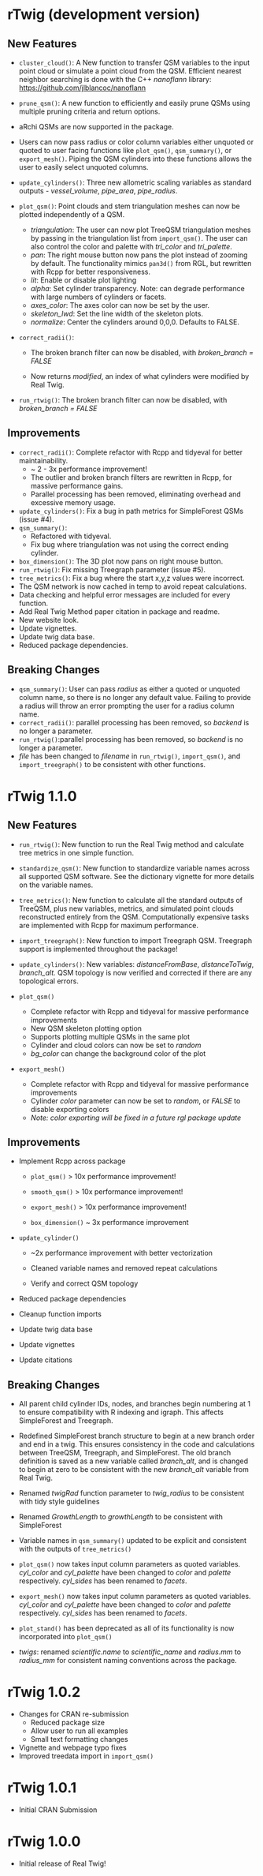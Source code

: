 # rTwig (development version)

## New Features

-   `cluster_cloud()`: A New function to transfer QSM variables to the input point cloud or simulate a point cloud from the QSM. Efficient nearest neighbor searching is done with the C++ *nanoflann* library: <https://github.com/jlblancoc/nanoflann>

-   `prune_qsm()`: A new function to efficiently and easily prune QSMs using multiple pruning criteria and return options.

-   aRchi QSMs are now supported in the package.

-   Users can now pass radius or color column variables either unquoted or quoted to user facing functions like `plot_qsm()`, `qsm_summary()`, or `export_mesh()`. Piping the QSM cylinders into these functions allows the user to easily select unquoted columns.

-   `update_cylinders()`: Three new allometric scaling variables as standard outputs - *vessel_volume*, *pipe_area*, *pipe_radius*.

-   `plot_qsm()`: Point clouds and stem triangulation meshes can now be plotted independently of a QSM.

    -   *triangulation*: The user can now plot TreeQSM triangulation meshes by passing in the triangulation list from `import_qsm()`. The user can also control the color and palette with *tri_color* and *tri_palette*.
    -   *pan*: The right mouse button now pans the plot instead of zooming by default. The functionality mimics `pan3d()` from RGL, but rewritten with Rcpp for better responsiveness.
    -   *lit*: Enable or disable plot lighting
    -   *alpha*: Set cylinder transparency. Note: can degrade performance with large numbers of cylinders or facets.
    -   *axes_color*: The axes color can now be set by the user.
    -   *skeleton_lwd*: Set the line width of the skeleton plots.
    -   *normalize*: Center the cylinders around 0,0,0. Defaults to FALSE.

-   `correct_radii()`:

    -   The broken branch filter can now be disabled, with *broken_branch = FALSE*

    -   Now returns *modified*, an index of what cylinders were modified by Real Twig.

-   `run_rtwig()`: The broken branch filter can now be disabled, with *broken_branch = FALSE*

## Improvements

-   `correct_radii()`: Complete refactor with Rcpp and tidyeval for better maintainability.
    -   \~ 2 - 3x performance improvement!
    -   The outlier and broken branch filters are rewritten in Rcpp, for massive performance gains.
    -   Parallel processing has been removed, eliminating overhead and excessive memory usage.
-   `update_cylinders()`: Fix a bug in path metrics for SimpleForest QSMs (issue #4).
-   `qsm_summary()`:
    -   Refactored with tidyeval.
    -   Fix bug where triangulation was not using the correct ending cylinder.
-   `box_dimension()`: The 3D plot now pans on right mouse button.
-   `run_rtwig()`: Fix missing Treegraph parameter (issue #5).
-   `tree_metrics()`: Fix a bug where the start x,y,z values were incorrect.
-   The QSM network is now cached in temp to avoid repeat calculations.
-   Data checking and helpful error messages are included for every function.
-   Add Real Twig Method paper citation in package and readme.
-   New website look.
-   Update vignettes.
-   Update twig data base.
-   Reduced package dependencies.

## Breaking Changes

-   `qsm_summary()`: User can pass *radius* as either a quoted or unquoted column name, so there is no longer any default value. Failing to provide a radius will throw an error prompting the user for a radius column name.
-   `correct_radii()`: parallel processing has been removed, so *backend* is no longer a parameter.
-   `run_rtwig()`:parallel processing has been removed, so *backend* is no longer a parameter.
-   *file* has been changed to *filename* in `run_rtwig()`, `import_qsm()`, and `import_treegraph()` to be consistent with other functions.

# rTwig 1.1.0

## New Features

-   `run_rtwig()`: New function to run the Real Twig method and calculate tree metrics in one simple function.

-   `standardize_qsm()`: New function to standardize variable names across all supported QSM software. See the dictionary vignette for more details on the variable names.

-   `tree_metrics()`: New function to calculate all the standard outputs of TreeQSM, plus new variables, metrics, and simulated point clouds reconstructed entirely from the QSM. Computationally expensive tasks are implemented with Rcpp for maximum performance.

-   `import_treegraph()`: New function to import Treegraph QSM. Treegraph support is implemented throughout the package!

-   `update_cylinders()`: New variables: *distanceFromBase*, *distanceToTwig*, *branch_alt.* QSM topology is now verified and corrected if there are any topological errors.

-   `plot_qsm()`

    -   Complete refactor with Rcpp and tidyeval for massive performance improvements
    -   New QSM skeleton plotting option
    -   Supports plotting multiple QSMs in the same plot
    -   Cylinder and cloud colors can now be set to *random*
    -   *bg_color* can change the background color of the plot

-   `export_mesh()`

    -   Complete refactor with Rcpp and tidyeval for massive performance improvements
    -   Cylinder *color* parameter can now be set to *random*, or *FALSE* to disable exporting colors
    -   *Note: color exporting will be fixed in a future rgl package update*

## Improvements

-   Implement Rcpp across package

    -   `plot_qsm()` \> 10x performance improvement!

    -   `smooth_qsm()` \> 10x performance improvement!

    -   `export_mesh()` \> 10x performance improvement!

    -   `box_dimension()` \~ 3x performance improvement

-   `update_cylinder()`

    -   \~2x performance improvement with better vectorization

    -   Cleaned variable names and removed repeat calculations

    -   Verify and correct QSM topology

-   Reduced package dependencies

-   Cleanup function imports

-   Update twig data base

-   Update vignettes

-   Update citations

## Breaking Changes

-   All parent child cylinder IDs, nodes, and branches begin numbering at 1 to ensure compatibility with R indexing and igraph. This affects SimpleForest and Treegraph.

-   Redefined SimpleForest branch structure to begin at a new branch order and end in a twig. This ensures consistency in the code and calculations between TreeQSM, Treegraph, and SimpleForest. The old branch definition is saved as a new variable called *branch_alt*, and is changed to begin at zero to be consistent with the new *branch_alt* variable from Real Twig.

-   Renamed *twigRad* function parameter to *twig_radius* to be consistent with tidy style guidelines

-   Renamed *GrowthLength* to *growthLength* to be consistent with SimpleForest

-   Variable names in `qsm_summary()` updated to be explicit and consistent with the outputs of `tree_metrics()`

-   `plot_qsm()` now takes input column parameters as quoted variables. *cyl_color* and *cyl_palette* have been changed to *color* and *palette* respectively. *cyl_sides* has been renamed to *facets*.

-   `export_mesh()` now takes input column parameters as quoted variables. *cyl_color* and *cyl_palette* have been changed to *color* and *palette* respectively. *cyl_sides* has been renamed to *facets*.

-   `plot_stand()` has been deprecated as all of its functionality is now incorporated into `plot_qsm()`

-   *twigs*: renamed *scientific.name* to *scientific_name* and *radius.mm* to *radius_mm* for consistent naming conventions across the package.

# rTwig 1.0.2

-   Changes for CRAN re-submission
    -   Reduced package size
    -   Allow user to run all examples
    -   Small text formatting changes
-   Vignette and webpage typo fixes
-   Improved treedata import in `import_qsm()`

# rTwig 1.0.1

-   Initial CRAN Submission

# rTwig 1.0.0

-   Initial release of Real Twig!
